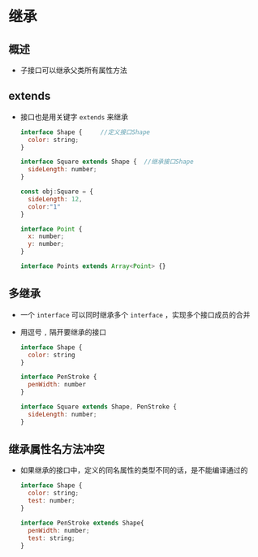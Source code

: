 # 继承

## 概述

+ 子接口可以继承父类所有属性方法

## extends

+ 接口也是用关键字 `extends` 来继承

  ```js
  interface Shape {     //定义接口Shape
    color: string;
  }

  interface Square extends Shape {  //继承接口Shape
    sideLength: number;
  }
  ```

  ```js
  const obj:Square = {
    sideLength: 12,
    color:"1"
  }
  ```


  ```js
  interface Point {
    x: number;
    y: number;
  }

  interface Points extends Array<Point> {}
  ```

## 多继承

+ 一个 `interface` 可以同时继承多个 `interface` ，实现多个接口成员的合并

+ 用逗号 `,` 隔开要继承的接口

  ```js
  interface Shape {
    color: string
  }

  interface PenStroke {
    penWidth: number
  }

  interface Square extends Shape, PenStroke {
    sideLength: number;
  }
  ```

## 继承属性名方法冲突

+ 如果继承的接口中，定义的同名属性的类型不同的话，是不能编译通过的

  ```js
  interface Shape {
    color: string;
    test: number;
  }

  interface PenStroke extends Shape{
    penWidth: number;
    test: string;
  }
  ```

